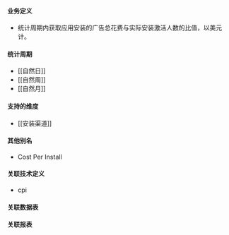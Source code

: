 #### 业务定义

- 统计周期内获取应用安装的广告总花费与实际安装激活人数的比值，以美元计。

#### 统计周期

  

- [[自然日]]
- [[自然周]]
- [[自然月]]

#### 支持的维度

  

- [[安装渠道]]

#### 其他别名

  

- Cost Per Install

#### 关联技术定义

  

- cpi

#### 关联数据表

  
#### 关联报表

  
